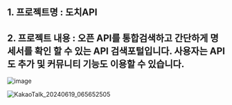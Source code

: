 ## 1. 프로젝트명 : 도치API

## 2. 프로젝트 내용 : 오픈 API를 통합검색하고 간단하게 명세서를 확인 할 수 있는 API 검색포털입니다. 사용자는 API도 추가 및 커뮤니티 기능도 이용할 수 있습니다. 

![image](https://github.com/user-attachments/assets/e4485ccf-146c-4380-b498-e661a2b864f8)

![KakaoTalk_20240619_065652505](https://github.com/user-attachments/assets/1ddcad58-b466-41b8-a6c6-6282c3ed0137)
